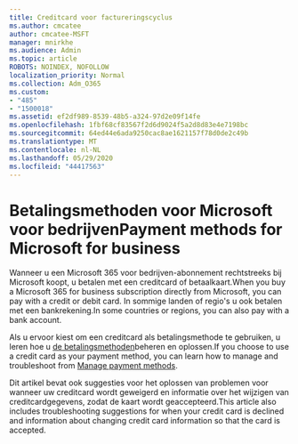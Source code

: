 ```yaml
---
title: Creditcard voor factureringscyclus
ms.author: cmcatee
author: cmcatee-MSFT
manager: mnirkhe
ms.audience: Admin
ms.topic: article
ROBOTS: NOINDEX, NOFOLLOW
localization_priority: Normal
ms.collection: Adm_O365
ms.custom:
- "485"
- "1500018"
ms.assetid: ef2df989-8539-48b5-a324-97d2e09f14fe
ms.openlocfilehash: 1fbf68cf83567f2d6d9024f5a2d8d83e4e7198bc
ms.sourcegitcommit: 64ed44e6ada9250cac8ae1621157f78d0de2c49b
ms.translationtype: MT
ms.contentlocale: nl-NL
ms.lasthandoff: 05/29/2020
ms.locfileid: "44417563"
---
```

# <a name="payment-methods-for-microsoft-for-business"></a><span data-ttu-id="af512-102">Betalingsmethoden voor Microsoft voor bedrijven</span><span class="sxs-lookup"><span data-stu-id="af512-102">Payment methods for Microsoft for business</span></span>

<span data-ttu-id="af512-103">Wanneer u een Microsoft 365 voor bedrijven-abonnement rechtstreeks bij Microsoft koopt, u betalen met een creditcard of betaalkaart.</span><span class="sxs-lookup"><span data-stu-id="af512-103">When you buy a Microsoft 365 for business subscription directly from Microsoft, you can pay with a credit or debit card.</span></span> <span data-ttu-id="af512-104">In sommige landen of regio's u ook betalen met een bankrekening.</span><span class="sxs-lookup"><span data-stu-id="af512-104">In some countries or regions, you can also pay with a bank account.</span></span>
  
<span data-ttu-id="af512-105">Als u ervoor kiest om een creditcard als betalingsmethode te gebruiken, u leren hoe u [de betalingsmethoden](https://docs.microsoft.com/microsoft-365/commerce/billing-and-payments/manage-payment-methods)beheren en oplossen.</span><span class="sxs-lookup"><span data-stu-id="af512-105">If you choose to use a credit card as your payment method, you can learn how to manage and troubleshoot from [Manage payment methods](https://docs.microsoft.com/microsoft-365/commerce/billing-and-payments/manage-payment-methods).</span></span>
  
<span data-ttu-id="af512-106">Dit artikel bevat ook suggesties voor het oplossen van problemen voor wanneer uw creditcard wordt geweigerd en informatie over het wijzigen van creditcardgegevens, zodat de kaart wordt geaccepteerd.</span><span class="sxs-lookup"><span data-stu-id="af512-106">This article also includes troubleshooting suggestions for when your credit card is declined and information about changing credit card information so that the card is accepted.</span></span>